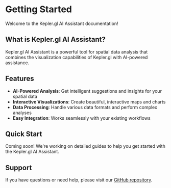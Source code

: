 # Getting Started

Welcome to the Kepler.gl AI Assistant documentation!

## What is Kepler.gl AI Assistant?

Kepler.gl AI Assistant is a powerful tool for spatial data analysis that combines the visualization capabilities of Kepler.gl with AI-powered assistance.

## Features

- **AI-Powered Analysis**: Get intelligent suggestions and insights for your spatial data
- **Interactive Visualizations**: Create beautiful, interactive maps and charts
- **Data Processing**: Handle various data formats and perform complex analyses
- **Easy Integration**: Works seamlessly with your existing workflows

## Quick Start

Coming soon! We're working on detailed guides to help you get started with the Kepler.gl AI Assistant.

## Support

If you have questions or need help, please visit our [GitHub repository](https://github.com/geodaai/docs-kepler-ai-assistant).

